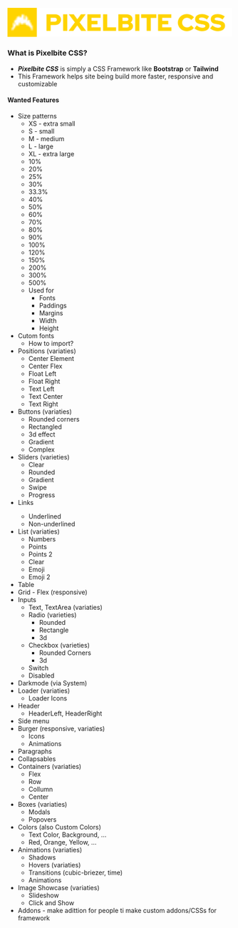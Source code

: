 ![img](https://raw.githubusercontent.com/Pixelbite-CSS/.github/main/banner-yellow.png)

### What is Pixelbite CSS?
- ***Pixelbite CSS*** is simply a CSS Framework like **Bootstrap** or **Tailwind**
- This Framework helps site being build more faster, responsive and customizable

#### Wanted Features
* Size patterns
    * XS - extra small
    * S - small
    * M - medium
    * L - large
    * XL - extra large
    * 10%
    * 20%
    * 25%
    * 30%
    * 33.3%
    * 40%
    * 50%
    * 60%
    * 70%
    * 80%
    * 90%
    * 100%
    * 120%
    * 150%
    * 200%
    * 300%
    * 500%
    * Used for
        * Fonts
        * Paddings
        * Margins
        * Width
        * Height
* Cutom fonts
    * How to import?
* Positions (variaties)
    * Center Element
    * Center Flex
    * Float Left
    * Float Right
    * Text Left
    * Text Center
    * Text Right
* Buttons (variaties)
    * Rounded corners
    * Rectangled
    * 3d effect
    * Gradient
    * Complex
* Sliders (varieties)
    * Clear
    * Rounded
    * Gradient
    * Swipe
    * Progress
* Links <a>
    * Underlined
    * Non-underlined
* List (variaties)
    * Numbers
    * Points
    * Points 2
    * Clear
    * Emoji
    * Emoji 2
* Table
* Grid - Flex (responsive)
* Inputs
    * Text, TextArea (variaties)
    * Radio (varieties)
        * Rounded
        * Rectangle
        * 3d
    * Checkbox (varieties)
        * Rounded Corners
        * 3d
    * Switch
    * Disabled
* Darkmode (via System)
* Loader (variaties)
    * Loader Icons
* Header
    * HeaderLeft, HeaderRight
* Side menu
* Burger (responsive, variaties)
    * Icons
    * Animations
* Paragraphs
* Collapsables
* Containers (variaties)
    * Flex
    * Row
    * Collumn
    * Center
* Boxes (variaties)
    * Modals
    * Popovers
* Colors (also Custom Colors)
    * Text Color, Background, …
    * Red, Orange, Yellow, …
* Animations (variaties)
    * Shadows
    * Hovers (variaties)
    * Transitions (cubic-briezer, time)
    * Animations
* Image Showcase (variaties)
    * Slideshow
    * Click and Show
* Addons - make adittion for people ti make custom addons/CSSs for framework
